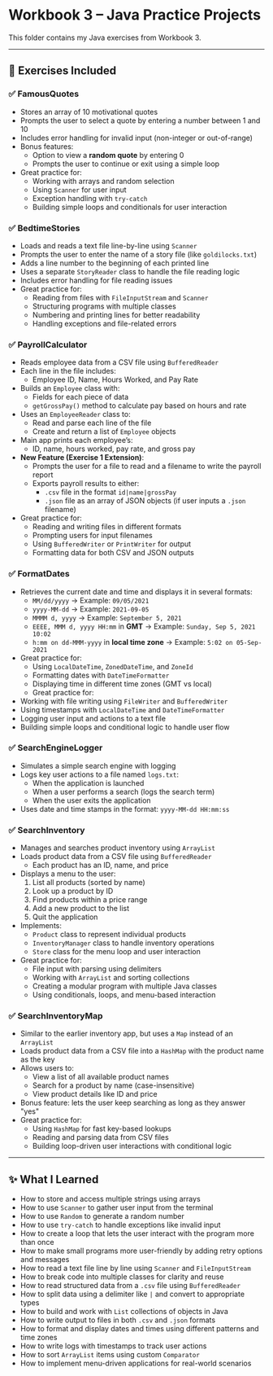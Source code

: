 # Workbook 3 – Java Practice Projects

This folder contains my Java exercises from Workbook 3.  

---

## 📘 Exercises Included

### ✅ FamousQuotes
- Stores an array of 10 motivational quotes
- Prompts the user to select a quote by entering a number between 1 and 10
- Includes error handling for invalid input (non-integer or out-of-range)
- Bonus features:
  - Option to view a **random quote** by entering 0
  - Prompts the user to continue or exit using a simple loop
- Great practice for:
  - Working with arrays and random selection
  - Using `Scanner` for user input
  - Exception handling with `try-catch`
  - Building simple loops and conditionals for user interaction

### ✅ BedtimeStories
- Loads and reads a text file line-by-line using `Scanner`
- Prompts the user to enter the name of a story file (like `goldilocks.txt`)
- Adds a line number to the beginning of each printed line
- Uses a separate `StoryReader` class to handle the file reading logic
- Includes error handling for file reading issues
- Great practice for:
  - Reading from files with `FileInputStream` and `Scanner`
  - Structuring programs with multiple classes
  - Numbering and printing lines for better readability
  - Handling exceptions and file-related errors

### ✅ PayrollCalculator
- Reads employee data from a CSV file using `BufferedReader`
- Each line in the file includes:
  - Employee ID, Name, Hours Worked, and Pay Rate
- Builds an `Employee` class with:
  - Fields for each piece of data
  - `getGrossPay()` method to calculate pay based on hours and rate
- Uses an `EmployeeReader` class to:
  - Read and parse each line of the file
  - Create and return a list of `Employee` objects
- Main app prints each employee’s:
  - ID, name, hours worked, pay rate, and gross pay
- **New Feature (Exercise 1 Extension)**:
  - Prompts the user for a file to read and a filename to write the payroll report
  - Exports payroll results to either:
    - `.csv` file in the format `id|name|grossPay`
    - `.json` file as an array of JSON objects (if user inputs a `.json` filename)
- Great practice for:
  - Reading and writing files in different formats
  - Prompting users for input filenames
  - Using `BufferedWriter` or `PrintWriter` for output
  - Formatting data for both CSV and JSON outputs

### ✅ FormatDates
- Retrieves the current date and time and displays it in several formats:
  - `MM/dd/yyyy` → Example: `09/05/2021`
  - `yyyy-MM-dd` → Example: `2021-09-05`
  - `MMMM d, yyyy` → Example: `September 5, 2021`
  - `EEEE, MMM d, yyyy HH:mm` in **GMT** → Example: `Sunday, Sep 5, 2021 10:02`
  - `h:mm on dd-MMM-yyyy` in **local time zone** → Example: `5:02 on 05-Sep-2021`
- Great practice for:
  - Using `LocalDateTime`, `ZonedDateTime`, and `ZoneId`
  - Formatting dates with `DateTimeFormatter`
  - Displaying time in different time zones (GMT vs local)
  -  Great practice for:
- Working with file writing using `FileWriter` and `BufferedWriter`
- Using timestamps with `LocalDateTime` and `DateTimeFormatter`
- Logging user input and actions to a text file
- Building simple loops and conditional logic to handle user flow
 
### ✅ SearchEngineLogger
- Simulates a simple search engine with logging
- Logs key user actions to a file named `logs.txt`:
  - When the application is launched
  - When a user performs a search (logs the search term)
  - When the user exits the application
- Uses date and time stamps in the format: `yyyy-MM-dd HH:mm:ss`

### ✅ SearchInventory
- Manages and searches product inventory using `ArrayList`
- Loads product data from a CSV file using `BufferedReader`
  - Each product has an ID, name, and price
- Displays a menu to the user:
  1. List all products (sorted by name)
  2. Look up a product by ID
  3. Find products within a price range
  4. Add a new product to the list
  5. Quit the application
- Implements:
  - `Product` class to represent individual products
  - `InventoryManager` class to handle inventory operations
  - `Store` class for the menu loop and user interaction
- Great practice for:
  - File input with parsing using delimiters
  - Working with `ArrayList` and sorting collections
  - Creating a modular program with multiple Java classes
  - Using conditionals, loops, and menu-based interaction
 
### ✅ SearchInventoryMap
- Similar to the earlier inventory app, but uses a `Map` instead of an `ArrayList`
- Loads product data from a CSV file into a `HashMap` with the product name as the key
- Allows users to:
  - View a list of all available product names
  - Search for a product by name (case-insensitive)
  - View product details like ID and price
- Bonus feature: lets the user keep searching as long as they answer "yes"
- Great practice for:
  - Using `HashMap` for fast key-based lookups
  - Reading and parsing data from CSV files
  - Building loop-driven user interactions with conditional logic

---

## ✨ What I Learned
- How to store and access multiple strings using arrays
- How to use `Scanner` to gather user input from the terminal
- How to use `Random` to generate a random number
- How to use `try-catch` to handle exceptions like invalid input
- How to create a loop that lets the user interact with the program more than once
- How to make small programs more user-friendly by adding retry options and messages
- How to read a text file line by line using `Scanner` and `FileInputStream`
- How to break code into multiple classes for clarity and reuse
- How to read structured data from a `.csv` file using `BufferedReader`
- How to split data using a delimiter like `|` and convert to appropriate types
- How to build and work with `List` collections of objects in Java
- How to write output to files in both `.csv` and `.json` formats
- How to format and display dates and times using different patterns and time zones
- How to write logs with timestamps to track user actions
- How to sort `ArrayList` items using custom `Comparator`
- How to implement menu-driven applications for real-world scenarios

